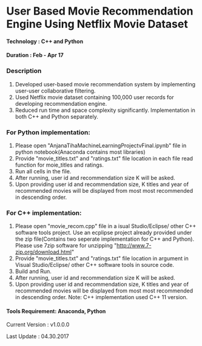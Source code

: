 # User Based Movie Recommendation Engine Using Netflix Movie Dataset                                               

#### Technology : C++ and Python
#### Duration   : Feb - Apr 17

### Description
1. Developed user-based movie recommendation system by implementing user-user collaborative filtering.
2. Used Netflix movie dataset containing 100,000 user records for developing recommendation engine.
3. Reduced run time and space complexity significantly. Implementation in both C++ and Python separately.

### For Python implementation:
1. Please open "AnjanaTihaMachineLearningProjectvFinal.ipynb" file in python notebook(Anaconda contains most libraries)
2. Provide "movie_titles.txt" and "ratings.txt" file location in each file read function for moie_titles and ratings.
3. Run all cells in the file.
4. After running, user id and recommendation size K will be asked. 
5. Upon providing user id and recommendation size, K titles and year of recommended movies will be displayed from
most most recommended in descending order.

### For C++ implementation:
1. Please open "movie_recom.cpp" file in a isual Studio/Eclipse/ other C++ software tools project. Use an ecplipse project 
already provided under the zip file(Contains two seperate implementation for C++ and Python). Please use 7zip software for 
unzipping "http://www.7-zip.org/download.html"
2. Provide "movie_titles.txt" and "ratings.txt" file location in argument in Visual Studio/Eclipse/ other C++ software tools 
in source code.
3. Build and Run.
4. After running, user id and recommendation size K will be asked. 
5. Upon providing user id and recommendation size, K titles and year of recommended movies will be displayed from
most most recommended in descending order.
Note: C++ implementation used C++ 11 version.

#### Tools Requirement: Anaconda, Python 

Current Version  : v1.0.0.0

Last Update      : 04.30.2017
